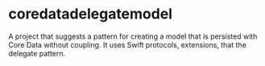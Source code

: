 # coredatadelegatemodel

A project that suggests a pattern for creating a model that is persisted with Core Data without coupling. It uses Swift protocols, extensions, that the delegate pattern.
